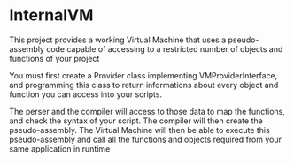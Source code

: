 # InternalVM

This project provides a working Virtual Machine that uses a pseudo-assembly code capable of accessing to a restricted number of objects and functions of your project

You must first create a Provider class implementing VMProviderInterface, and programming this class to return informations about every object and function you can access into your scripts.

The perser and the compiler will access to those data to map the functions, and check the syntax of your script. 
The compiler will then create the pseudo-assembly. The Virtual Machine will then be able to execute this pseudo-assembly and call all the functions and objects required from your same application in runtime
